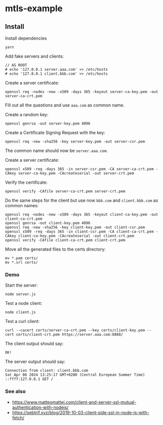 # mtls-example

## Install

Install dependencies

```
yarn
```

Add fake servers and clients:

```
// AS ROOT
# echo '127.0.0.1 server.aaa.com' >> /etc/hosts
# echo '127.0.0.1 client.bbb.com' >> /etc/hosts
```

Create a server certificate:

```
openssl req -nodes -new -x509 -days 365 -keyout server-ca-key.pem -out server-ca-crt.pem
```

Fill out all the questions and use `aaa.com` as common name.

Create a random key:

```
openssl genrsa -out server-key.pem 4096
```

Create a  Certificate Signing Request with the key:

```
openssl req -new -sha256 -key server-key.pem -out server-csr.pem
```

The common name should now be `server.aaa.com`.

Create a server certificate:

```
openssl x509 -req -days 365 -in server-csr.pem -CA server-ca-crt.pem -CAkey server-ca-key.pem -CAcreateserial -out server-crt.pem
```

Verify the certificate:

```
openssl verify -CAfile server-ca-crt.pem server-crt.pem
```

Do the same steps for the client but use now `bbb.com` and `client.bbb.com` as common names:

```
openssl req -nodes -new -x509 -days 365 -keyout client-ca-key.pem -out client-ca-crt.pem
openssl genrsa -out client-key.pem 4096
openssl req -new -sha256 -key client-key.pem -out client-csr.pem
openssl x509 -req -days 365 -in client-csr.pem -CA client-ca-crt.pem -CAkey client-ca-key.pem -CAcreateserial -out client-crt.pem
openssl verify -CAfile client-ca-crt.pem client-crt.pem
```

Move all the generated files to the certs directory:

```
mv *.pem certs/
mv *.srl certs/
```

### Demo

Start the server:

```
node server.js
```

Test a node client:

```
node client.js
```

Test a curl client:

```
curl --cacert certs/server-ca-crt.pem --key certs/client-key.pem --cert certs/client-crt.pem https://server.aaa.com:8888/
```

The client output should say:

```
OK!
```

The server output should say:

```
Connection from client: client.bbb.com
Sat Apr 06 2024 13:25:17 GMT+0200 (Central European Summer Time) ::ffff:127.0.0.1 GET /
```

### See also

- https://www.matteomattei.com/client-and-server-ssl-mutual-authentication-with-nodejs/
- https://sebtrif.xyz/blog/2019-10-03-client-side-ssl-in-node-js-with-fetch/

